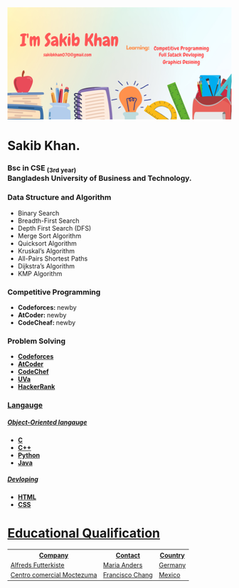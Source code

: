 
<img src="I'm Sakib.png">
<h1>Sakib Khan.</h1>
<h3> Bsc in CSE <sub>(3rd year)</sub><br>Bangladesh University of Business and Technology.</h3>  
<div>
     
  <h3>Data Structure and Algorithm</h3>
     <ul>
         <li>Binary Search</li>
         <li>Breadth-First Search</li>
         <li>Depth First Search (DFS)</li>
         <li>Merge Sort Algorithm</li>
         <li>Quicksort Algorithm</li>
         <li>Kruskal’s Algorithm</li>
         <li>All-Pairs Shortest Paths </li>
         <li>Dijkstra’s Algorithm</li>
         <li>KMP Algorithm</li>
     </ul>
</div>

<div>
     <h3>Competitive Programming</h3>
     <ul>
          <li><b>Codeforces: </b>newby</li>
          <li><b>AtCoder: </b>newby</li>
          <li><b>CodeCheaf: </b>newby</li>
     </ul>
</div>

<div>
     <h3>Problem Solving</h3>
     <ul>
          <li><a href="https://codeforces.com/profile/msakib"><b>Codeforces</b></li>
         <li><a href="https://atcoder.jp/users/msakib"><b>AtCoder</b></li>
          <li><a href="https://www.codechef.com/users/msakib"><b>CodeChef</b></li>
         <li><a href="https://uhunt.onlinejudge.org/id/1130442"><b>UVa</b></li>
          <li><a href="https://www.hackerrank.com/msakib?hr_r=1"><b>HackerRank</b></li>
     </ul>
</div>

<div text-align:"center">
     <h3>Langauge</h3>
     <h5>Object-Oriented langauge</h5>
     <ul>
          <li><b>C</b></li>
          <li><b>C++</b></li>
          <li><b>Python</b></li>
          <li><b>Java</b></li>
     </ul>
     <h5>Devloping</h5>
     <ul>
          <li><b>HTML</b></li>
          <li><b>CSS</b></li>  
     </ul>
</div>

<div>
     <h1>Educational Qualification</h1>
     <table>
  <tr>
    <th>Company</th>
    <th>Contact</th>
    <th>Country</th>
  </tr>
  <tr>
    <td>Alfreds Futterkiste</td>
    <td>Maria Anders</td>
    <td>Germany</td>
  </tr>
  <tr>
    <td>Centro comercial Moctezuma</td>
    <td>Francisco Chang</td>
    <td>Mexico</td>
  </tr>
</table>

</div>

